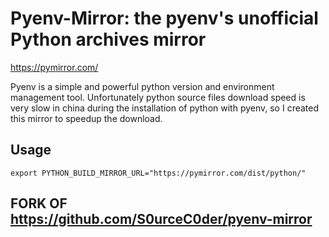 # Pyenv-Mirror: the pyenv's unofficial Python archives mirror

https://pymirror.com/

Pyenv is a simple and powerful python version and environment management tool. Unfortunately python source files download speed is very slow in china during the installation of python with pyenv, so I created this mirror to speedup the download.

## Usage

```
export PYTHON_BUILD_MIRROR_URL="https://pymirror.com/dist/python/"
```

## FORK OF https://github.com/S0urceC0der/pyenv-mirror

